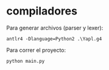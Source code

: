# compiladores
Para generar archivos (parser y lexer):
```
antlr4 -Dlanguage=Python2 .\Yapl.g4
```
Para correr el proyecto:
```
python main.py
```
